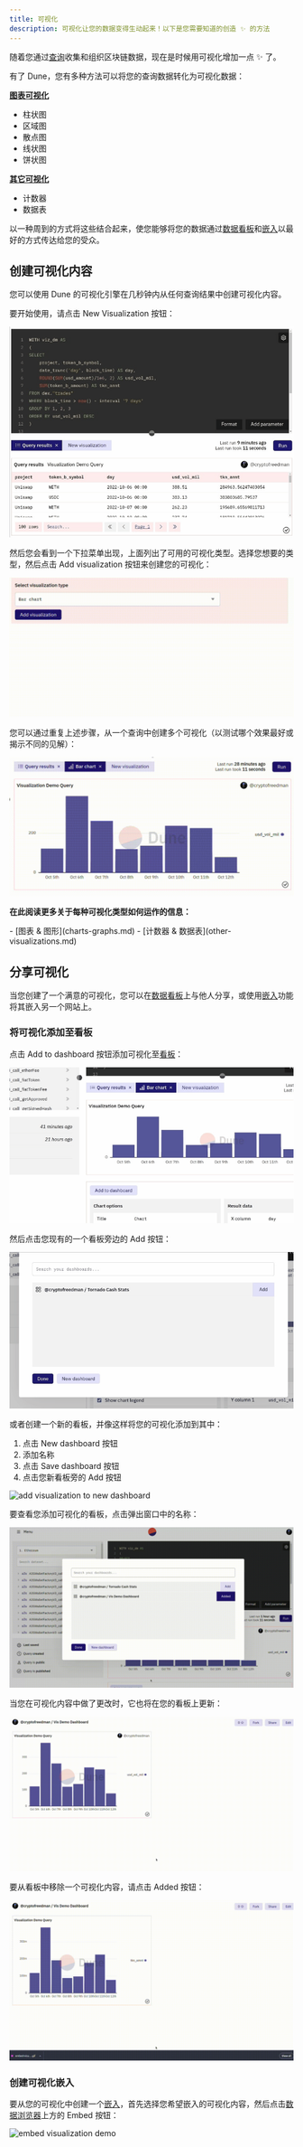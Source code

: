```yaml
---
title: 可视化
description: 可视化让您的数据变得生动起来！以下是您需要知道的创造 ✨ 的方法
---
```


随着您通过[查询](../../getting-started/queries)收集和组织区块链数据，现在是时候用可视化增加一点 ✨ 了。

有了 Dune，您有多种方法可以将您的查询数据转化为可视化数据：

[**图表可视化**](charts-graphs.md)

* 柱状图
* 区域图
* 散点图
* 线状图
* 饼状图

[**其它可视化**](other-visualizations.md)

* 计数器
* 数据表

以一种周到的方式将这些结合起来，使您能够将您的数据通过[数据看板](../dashboards.md)和[嵌入](../embeds.md)以最好的方式传达给您的受众。

## 创建可视化内容

您可以使用 Dune 的可视化引擎在几秒钟内从任何查询结果中创建可视化内容。

要开始使用，请点击 <span class="fk-btn-2">New Visualization</span> 按钮：

![new visualization click button](images/new-visualization-click-button.gif)

然后您会看到一个下拉菜单出现，上面列出了可用的可视化类型。选择您想要的类型，然后点击 <span class="fk-btn-1">Add visualization</span> 按钮来创建您的可视化：

![select visualization from dropdown](images/select-visualization-from-dropdown.gif)

您可以通过重复上述步骤，从一个查询中创建多个可视化（以测试哪个效果最好或揭示不同的见解）：

![](images/adding-multiple-visualizations.gif)

**在此阅读更多关于每种可视化类型如何运作的信息：**

<div class="cards grid" markdown>
- [图表 & 图形](charts-graphs.md)
- [计数器 & 数据表](other-visualizations.md)
</div>

## 分享可视化

当您创建了一个满意的可视化，您可以在[数据看板](../dashboards.md)上与他人分享，或使用[嵌入](../embeds.md)功能将其嵌入另一个网站上。

### 将可视化添加至看板

点击 <span class="fk-btn-3">Add to dashboard</span> 按钮添加可视化至[看板](../dashboards.md)：

![add visualization to dashboard](images/add-visualization-to-dashboard.gif)

然后点击您现有的一个看板旁边的 <span class="fk-btn-2">Add</span> 按钮：

![added to dashboard](images/added-to-dashboard.gif)

 或者创建一个新的看板，并像这样将您的可视化添加到其中：
 
 1. 点击 <span class="fk-btn-3">New dashboard</span> 按钮
 2. 添加名称
 3. 点击 <span class="fk-btn-1">Save dashboard</span> 按钮
 4. 点击您新看板旁的 <span class="fk-btn-2">Add</span> 按钮

![add visualization to new dashboard](images/add-visualization-to-new-dashboard.gif)

要查看您添加可视化的看板，点击弹出窗口中的名称：

![view visualization on dashboard](images/view-visualization-on-dashboard.gif)

当您在可视化内容中做了更改时，它也将在您的看板上更新：

![changing visualization updates dashboard](images/changing-visualization-updates-dashboard.gif)

要从看板中移除一个可视化内容，请点击 <span class="fk-btn-4">Added</span> 按钮：

![removing visualization from dashboard](images/removing-visualization-from-dashboard.gif)

### 创建可视化嵌入

要从您的可视化中创建一个[嵌入](../embeds.md)，首先选择您希望嵌入的可视化内容，然后点击[数据浏览器](../../getting-started/queries/data-explorer.md)上方的 <span class="fk-btn-3">Embed</span> 按钮：

![embed visualization demo](images/embed-visualization-demo.gif)